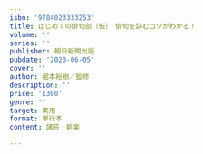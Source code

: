```yaml
---
isbn: '9784023333253'
title: はじめての俳句部（仮）　俳句を詠むコツがわかる！
volume: ''
series: ''
publisher: 朝日新聞出版
pubdate: '2020-06-05'
cover: ''
author: 堀本裕樹／監修
description: ''
price: '1300'
genre: ''
target: 実用
format: 単行本
content: 諸芸・娯楽

---
```

